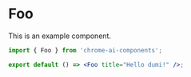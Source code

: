 # Foo

This is an example component.

```jsx
import { Foo } from 'chrome-ai-components';

export default () => <Foo title="Hello dumi!" />;
```
